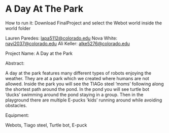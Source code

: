 # A Day At The Park
How to run it: Download FinalProject and select the Webot world inside the world folder

Lauren Paredes:  lapa5112@colorado.edu
Nova White:       nayi2037@colorado.edu
Ali Keller:	     alke5276@colorado.edu 

Project Name: A Day at the Park

Abstract:
	
  A day at the park features many different types of robots enjoying the weather. They are at a park which we created where humans are not allowed. Inside the park     you will see the TIAGo steel ‘moms’ following along the shortest path around the pond. In the pond you will see turtle bot ‘ducks’ swimming around the pond staying in a group. Then in the playground there are multiple E-pucks ‘kids’ running around while avoiding obstacles.

Equipment:

  Webots, 
  Tiago steel, 
  Turtle bot, 
  E-puck 
